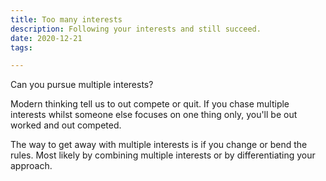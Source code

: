 ```yaml
---
title: Too many interests
description: Following your interests and still succeed.
date: 2020-12-21
tags:

---
```

Can you pursue multiple interests?

Modern thinking tell us to out compete or quit. If you chase multiple interests whilst someone else focuses on one thing only, you'll be out worked and out competed. 

The way to get away with multiple interests is if you change or bend the rules. Most likely by combining multiple interests or by differentiating your approach. 